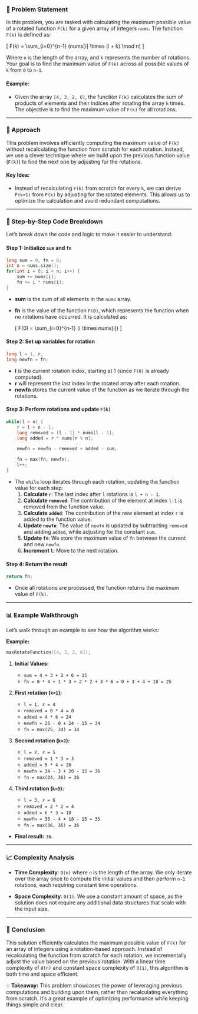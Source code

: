 ### 🚀 Problem Statement

In this problem, you are tasked with calculating the maximum possible value of a rotated function `F(k)` for a given array of integers `nums`. The function `F(k)` is defined as:

\[
F(k) = \sum_{i=0}^{n-1} (nums[i] \times (i + k) \mod n)
\]

Where `n` is the length of the array, and `k` represents the number of rotations. Your goal is to find the maximum value of `F(k)` across all possible values of `k` from `0` to `n-1`.

#### Example:
- Given the array `[4, 3, 2, 6]`, the function `F(k)` calculates the sum of products of elements and their indices after rotating the array `k` times. The objective is to find the maximum value of `F(k)` for all rotations.

---

### 🧠 Approach

This problem involves efficiently computing the maximum value of `F(k)` without recalculating the function from scratch for each rotation. Instead, we use a clever technique where we build upon the previous function value (`F(k)`) to find the next one by adjusting for the rotations.

#### Key Idea:
- Instead of recalculating `F(k)` from scratch for every `k`, we can derive `F(k+1)` from `F(k)` by adjusting for the rotated elements. This allows us to optimize the calculation and avoid redundant computations.

---

### 🔨 Step-by-Step Code Breakdown

Let’s break down the code and logic to make it easier to understand:

#### Step 1: Initialize `sum` and `fn`
```cpp
long sum = 0, fn = 0;
int n = nums.size();
for(int i = 0; i < n; i++) {
    sum += nums[i];
    fn += i * nums[i];
}
```
- **sum** is the sum of all elements in the `nums` array.
- **fn** is the value of the function `F(0)`, which represents the function when no rotations have occurred. It is calculated as:
  
  \[
  F(0) = \sum_{i=0}^{n-1} (i \times nums[i])
  \]

#### Step 2: Set up variables for rotation
```cpp
long l = 1, r;
long newfn = fn;
```
- **l** is the current rotation index, starting at 1 (since `F(0)` is already computed).
- **r** will represent the last index in the rotated array after each rotation.
- **newfn** stores the current value of the function as we iterate through the rotations.

#### Step 3: Perform rotations and update `F(k)`
```cpp
while(l < n) {
    r = l + n - 1;
    long removed = (l - 1) * nums[l - 1];
    long added = r * nums[r % n];

    newfn = newfn - removed + added - sum;

    fn = max(fn, newfn);
    l++;
}
```
- The `while` loop iterates through each rotation, updating the function value for each step:
  1. **Calculate `r`**: The last index after `l` rotations is `l + n - 1`.
  2. **Calculate `removed`**: The contribution of the element at index `l-1` is removed from the function value.
  3. **Calculate `added`**: The contribution of the new element at index `r` is added to the function value.
  4. **Update `newfn`**: The value of `newfn` is updated by subtracting `removed` and adding `added`, while adjusting for the constant `sum`.
  5. **Update `fn`**: We store the maximum value of `fn` between the current and new `newfn`.
  6. **Increment `l`**: Move to the next rotation.

#### Step 4: Return the result
```cpp
return fn;
```
- Once all rotations are processed, the function returns the maximum value of `F(k)`.

---

### 📊 Example Walkthrough

Let’s walk through an example to see how the algorithm works:

**Example:**
```cpp
maxRotateFunction([4, 3, 2, 6]);
```

1. **Initial Values:**
   - `sum = 4 + 3 + 2 + 6 = 15`
   - `fn = 0 * 4 + 1 * 3 + 2 * 2 + 3 * 6 = 0 + 3 + 4 + 18 = 25`
   
2. **First rotation (`k=1`):**
   - `l = 1, r = 4`
   - `removed = 0 * 4 = 0`
   - `added = 4 * 6 = 24`
   - `newfn = 25 - 0 + 24 - 15 = 34`
   - `fn = max(25, 34) = 34`

3. **Second rotation (`k=2`):**
   - `l = 2, r = 5`
   - `removed = 1 * 3 = 3`
   - `added = 5 * 4 = 20`
   - `newfn = 34 - 3 + 20 - 15 = 36`
   - `fn = max(34, 36) = 36`

4. **Third rotation (`k=3`):**
   - `l = 3, r = 6`
   - `removed = 2 * 2 = 4`
   - `added = 6 * 3 = 18`
   - `newfn = 36 - 4 + 18 - 15 = 35`
   - `fn = max(36, 35) = 36`

- **Final result:** `36`.

---

### 📈 Complexity Analysis

- **Time Complexity**: `O(n)` where `n` is the length of the array. We only iterate over the array once to compute the initial values and then perform `n-1` rotations, each requiring constant time operations.
  
- **Space Complexity**: `O(1)`. We use a constant amount of space, as the solution does not require any additional data structures that scale with the input size.

---

### 🏁 Conclusion

This solution efficiently calculates the maximum possible value of `F(k)` for an array of integers using a rotation-based approach. Instead of recalculating the function from scratch for each rotation, we incrementally adjust the value based on the previous rotation. With a linear time complexity of `O(n)` and constant space complexity of `O(1)`, this algorithm is both time and space efficient.

💡 **Takeaway:** This problem showcases the power of leveraging previous computations and building upon them, rather than recalculating everything from scratch. It’s a great example of optimizing performance while keeping things simple and clear.